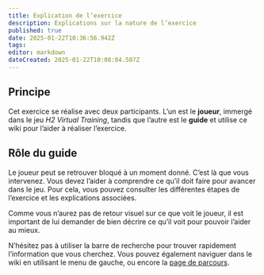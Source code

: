 ```yaml
---
title: Explication de l’exercice
description: Explications sur la nature de l’exercice
published: true
date: 2025-01-22T10:36:56.942Z
tags: 
editor: markdown
dateCreated: 2025-01-22T10:08:04.507Z
---
```


## Principe

Cet exercice se réalise avec deux participants. L’un est le **joueur**, immergé dans le jeu _H2 Virtual Training_, tandis que l’autre est le **guide** et utilise ce wiki pour l’aider à réaliser l’exercice.

## Rôle du guide

Le joueur peut se retrouver bloqué à un moment donné. C’est là que vous intervenez. Vous devez l’aider à comprendre ce qu’il doit faire pour avancer dans le jeu. Pour cela, vous pouvez consulter les différentes étapes de l’exercice et les explications associées.

Comme vous n’aurez pas de retour visuel sur ce que voit le joueur, il est important de lui demander de bien décrire ce qu’il voit pour pouvoir l’aider au mieux.

N’hésitez pas à utiliser la barre de recherche pour trouver rapidement l’information que vous cherchez. Vous pouvez également naviguer dans le wiki en utilisant le menu de gauche, ou encore la [page de parcours](../?).
